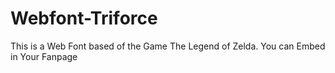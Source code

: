 # Webfont-Triforce

This is a Web Font based of the Game The Legend of Zelda.
You can Embed in Your Fanpage
